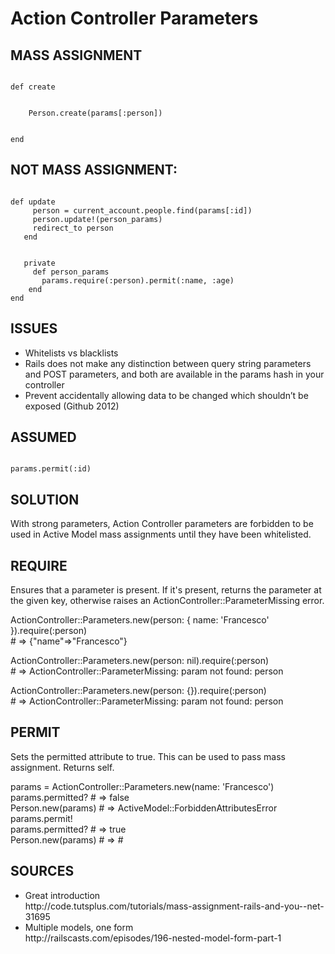 <h1>Action Controller Parameters</h1>

<h2>MASS ASSIGNMENT</h2>

<code>
def create
</br>
    Person.create(params[:person])
</br>
end
</code>

<h2>NOT MASS ASSIGNMENT:</h2>

<pre><code>
def update
     person = current_account.people.find(params[:id])
     person.update!(person_params)
     redirect_to person
   end
 </br>
   private
     def person_params
       params.require(:person).permit(:name, :age)
    end
end
</pre></code>

<h2>ISSUES</h2>
<ul>
<li>Whitelists vs blacklists</li>
<li>Rails does not make any distinction between query string parameters and POST parameters, and both are available in the params hash in your controller</li>
<li>Prevent accidentally allowing data to be changed which shouldn’t be exposed (Github 2012)</li>
</ul>

<h2>ASSUMED</h2>
<code>
params.permit(:id)
</code>

<h2>SOLUTION</h2>
<p>
With strong parameters, Action Controller parameters are forbidden to be used in Active Model mass assignments until they have been whitelisted.
</p>

<h2>REQUIRE</h2>
<p>
Ensures that a parameter is present. If it's present, returns the parameter at the given key, otherwise raises an ActionController::ParameterMissing error.
</p>

<p>
ActionController::Parameters.new(person: { name: 'Francesco' }).require(:person)
 <br />
# => {"name"=>"Francesco"}
</p>

<p>
ActionController::Parameters.new(person: nil).require(:person)
 <br />
# => ActionController::ParameterMissing: param not found: person
</p>

<p>
ActionController::Parameters.new(person: {}).require(:person)
 <br />
# => ActionController::ParameterMissing: param not found: person
</p>

<h2>PERMIT</h2>
<p>
Sets the permitted attribute to true. This can be used to pass mass assignment. Returns self.

<p>
params = ActionController::Parameters.new(name: 'Francesco')
 <br />
params.permitted?  # => false
 <br />
Person.new(params) # => ActiveModel::ForbiddenAttributesError
 <br />
params.permit!
 <br />
params.permitted?  # => true
 <br />
Person.new(params) # => #<Person id: nil, name: "Francesco">
 <br />
</p>

<h2>SOURCES</h2>

<ul>
<li>Great introduction
 <br />
http://code.tutsplus.com/tutorials/mass-assignment-rails-and-you--net-31695
 <br />
</li>

<li>
Multiple models, one form
 <br />
http://railscasts.com/episodes/196-nested-model-form-part-1
 <br />
</li>
</ul>

